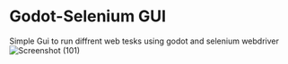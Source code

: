 # Godot-Selenium GUI
Simple Gui to run diffrent web tesks using godot and selenium webdriver
![Screenshot (101)](https://user-images.githubusercontent.com/50925047/115124933-cd83a180-9fcd-11eb-9928-008cda863ccb.png)
